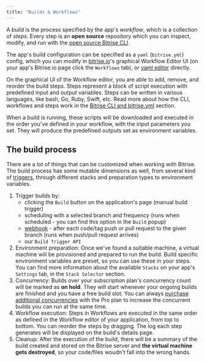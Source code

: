 ```yaml
---
title: "Builds & Workflows"
---
```


A *build* is the process specified by the app's *workflow*, which is a collection of *steps*.
Every step is an **open source** repository which you can inspect, modify,
and run with the [open source Bitrise CLI](https://www.bitrise.io/cli).

The app's build configuration can be specified as a `yaml` (`bitrise.yml`) config,
which you can modify in [bitrise.io](https://www.bitrise.io)'s
graphical Workflow Editor UI (on your app's Bitrise.io page click the `Workflows` tab),
or [yaml editor](http://blog.bitrise.io/2016/02/12/edit-your-yaml-files-like-a-boss.html) directly.

On the graphical UI of the Workflow editor, you are able to add, remove, and reorder the build steps.
Steps represent a block of script execution with predefined input and output variables.
Steps can be written in various languages, like bash, Go, Ruby, Swift, etc.
Read more about how the CLI, workflows and steps work in the [Bitrise CLI and bitrise.yml](/bitrise-cli/) section.

When a build is running, these scripts will be downloaded and executed in the order you've defined in your workflow,
with the input parameters you set. They will produce the predefined outputs set as environment variables.

## The build process

There are a lot of things that can be customized when working with Bitrise.
The build process has some mutable dimensions as well,
from several kind of [triggers](https://bitrise-io.github.io/devcenter/webhooks/trigger-map),
through different stacks and preparation types to environment variables.

1. Trigger builds by:
    * clicking the `Build` button on the application's page (manual build trigger)
    * scheduling with a selected branch and frequency (runs when scheduled - you can find this option in the `Build` popup)
    * [webhook](https://bitrise-io.github.io/devcenter/webhooks) - after each code/tag push or pull request to the given branch (runs when push/pull request arrives)
    * our `Build Trigger API`
2. Environment preparation:
   Once we've found a suitable machine, a virtual machine will be provisioned and prepared to run the build.
   Build specific environment variables are preset, so you can use these in your steps.
   You can find more information about the available `Stacks` on your app's `Settings` tab,
   in the `Stack Selector` section.
3. Concurrency:
   Builds over your subscription plan's concurrency count will be marked as __on hold__.
   They will start whenever your ongoing builds are finished and you have a free build slot.
   You can always [purchase additional concurrencies](https://www.bitrise.io/me/profile/pricing) with the Pro plan
   to increase the concurrent builds you can run at the same time.
4. Workflow execution:
   Steps in Workflows are executed in the same order as defined in the Workflow editor of your application,
   from top to bottom. You can reorder the steps by dragging.
   The log each step generates will be displayed on the build's details page.
5. Cleanup:
   After the execution of the build, there will be a summary of the build
   created and stored on the Bitrise server and **the virtual machine gets destroyed**,
   so your code/files woudn't fall into the wrong hands.
